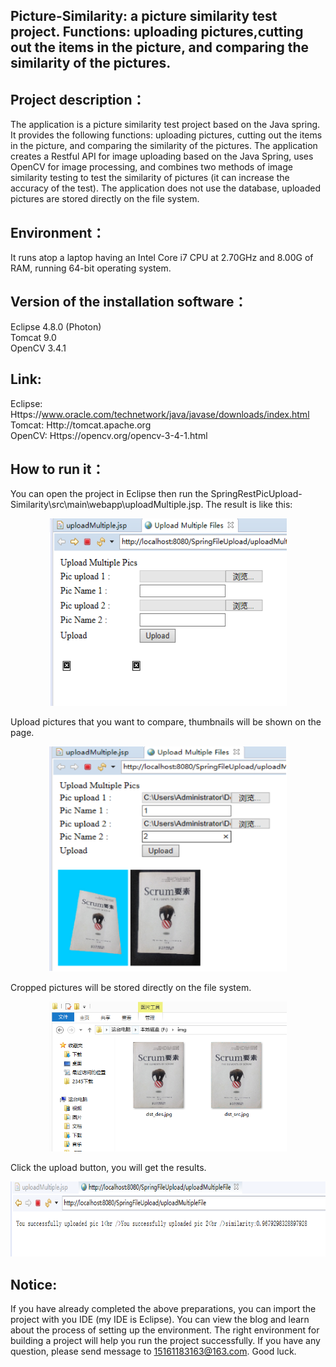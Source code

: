 ## Picture-Similarity: a picture similarity test project. Functions: uploading pictures,cutting out the items in the picture, and comparing the similarity of the pictures. 
## Project description：
  The application is a picture similarity test project based on the Java spring. It provides the following functions: uploading pictures, cutting out the items in the picture, and comparing the similarity of the pictures. The application creates a Restful API for image uploading based on the Java Spring, uses OpenCV for image processing, and combines two methods of image similarity testing to test the similarity of pictures (it can increase the accuracy of the test). The application does not use the database, uploaded pictures are stored directly on the file system.
## Environment：
  It runs atop a laptop having an Intel Core i7 CPU at 2.70GHz and 8.00G of RAM, running 64-bit operating system.
## Version of the installation software：
  Eclipse 4.8.0 (Photon)    
  Tomcat 9.0   
  OpenCV 3.4.1
## Link:
  Eclipse: Https://www.oracle.com/technetwork/java/javase/downloads/index.html     
  Tomcat: Http://tomcat.apache.org     
  OpenCV: Https://opencv.org/opencv-3-4-1.html
## How to run it：
  You can open the project in Eclipse then run the SpringRestPicUpload-Similarity\src\main\webapp\uploadMultiple.jsp.
The result is like this:
<div align=center><img width="380" height="300" src="https://github.com/Northeastern-University-Blockchain/Picture-Similarity/blob/master/img-folder/Pic12.png"/></div> 

  Upload pictures that you want to compare, thumbnails will be shown on the page.
<div align=center><img width="380" height="360" src="https://github.com/Northeastern-University-Blockchain/Picture-Similarity/blob/master/img-folder/Pic13.png"/></div> 

Cropped pictures will be stored directly on the file system.
<div align=center><img width="380" height="240" src="https://github.com/Northeastern-University-Blockchain/Picture-Similarity/blob/master/img-folder/Pic15.png"/></div>

  Click the upload button, you will get the results.
<div align=center><img width="580" height="120" src="https://github.com/Northeastern-University-Blockchain/Picture-Similarity/blob/master/img-folder/Pic14.png"/></div> 
    
## Notice:
  If you have already completed the above preparations, you can import the project with you IDE (my IDE is Eclipse). You can view the blog  and learn about the process of setting up the environment. The right environment for building a project will help you run the project   successfully.
  If you have any question, please send message to 15161183163@163.com. Good luck.
